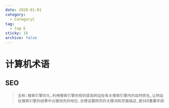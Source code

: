 ```yaml
---
date: 2020-01-01
category:
  - CategoryC
tag:
  - tag E
sticky: 18
archive: false
---
```


# 计算机术语

## SEO
> `全称:搜索引擎优化,利用搜索引擎的规则提高网站在有关搜索引擎内的自然排名,让网站在搜索引擎的结果中占据领先的地位.合理设置网页的关键词和页面描述,是SEO重要手段`
